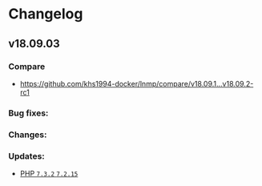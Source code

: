 # Changelog

## v18.09.03

### Compare

* https://github.com/khs1994-docker/lnmp/compare/v18.09.1...v18.09.2-rc1

### Bug fixes:

### Changes:

### Updates:

* [PHP `7.3.2` `7.2.15`](http://www.php.net/ChangeLog-7.php#7.3.2)
